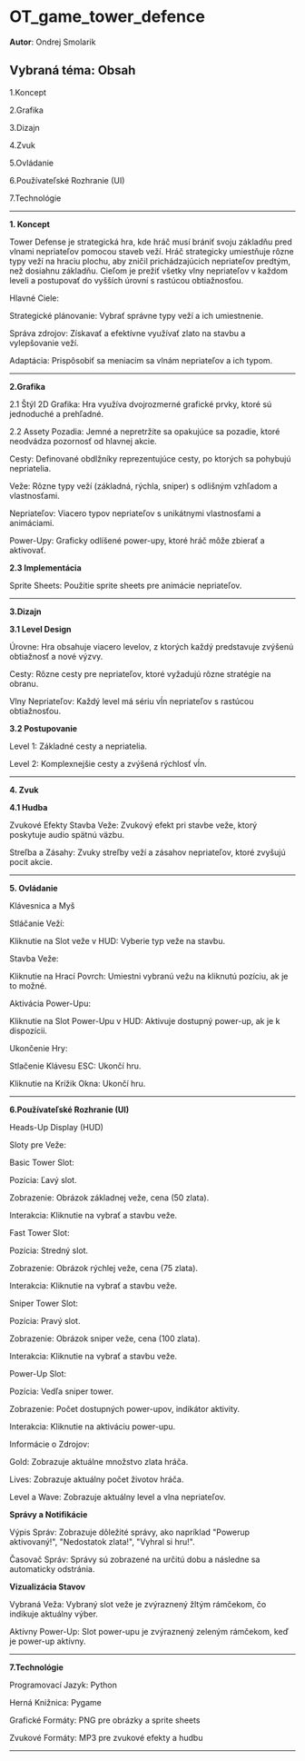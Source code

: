 # OT_game_tower_defence

**Autor**: Ondrej Smolarik

**Vybraná téma**:
**Obsah**
---
1.Koncept

2.Grafika

3.Dizajn

4.Zvuk

5.Ovládanie

6.Používateľské Rozhranie (UI)

7.Technológie

---
**1. Koncept**
   
Tower Defense je strategická hra, kde hráč musí brániť svoju základňu pred vlnami nepriateľov pomocou staveb veží. Hráč strategicky umiestňuje rôzne typy veží na hraciu plochu, aby zničil prichádzajúcich nepriateľov predtým, než dosiahnu základňu. Cieľom je prežiť všetky vlny nepriateľov v každom leveli a postupovať do vyšších úrovní s rastúcou obtiažnosťou.

Hlavné Ciele:

Strategické plánovanie: Vybrať správne typy veží a ich umiestnenie.

Správa zdrojov: Získavať a efektívne využívať zlato na stavbu a vylepšovanie veží.

Adaptácia: Prispôsobiť sa meniacim sa vlnám nepriateľov a ich typom.

---
**2.Grafika**

2.1 Štýl
2D Grafika: Hra využíva dvojrozmerné grafické prvky, ktoré sú jednoduché a prehľadné.


2.2 Assety
Pozadia: Jemné a nepretržite sa opakujúce sa pozadie, ktoré neodvádza pozornosť od hlavnej akcie.

Cesty: Definované obdlžníky reprezentujúce cesty, po ktorých sa pohybujú nepriatelia.

Veže: Rôzne typy veží (základná, rýchla, sniper) s odlišným vzhľadom a vlastnosťami.

Nepriateľov: Viacero typov nepriateľov s unikátnymi vlastnosťami a animáciami.

Power-Upy: Graficky odlíšené power-upy, ktoré hráč môže zbierať a aktivovať.

**2.3 Implementácia**

Sprite Sheets: Použitie sprite sheets pre animácie nepriateľov.

---
**3.Dizajn**

**3.1 Level Design**

Úrovne: Hra obsahuje viacero levelov, z ktorých každý predstavuje zvýšenú obtiažnosť a nové výzvy.

Cesty: Rôzne cesty pre nepriateľov, ktoré vyžadujú rôzne stratégie na obranu.

Vlny Nepriateľov: Každý level má sériu vĺn nepriateľov s rastúcou obtiažnosťou.

**3.2 Postupovanie**

Level 1: Základné cesty a nepriatelia.

Level 2: Komplexnejšie cesty a zvýšená rýchlosť vĺn.

---

**4. Zvuk**

**4.1 Hudba**

Zvukové Efekty
Stavba Veže: Zvukový efekt pri stavbe veže, ktorý poskytuje audio spätnú väzbu.

Streľba a Zásahy: Zvuky streľby veží a zásahov nepriateľov, ktoré zvyšujú pocit akcie.

---

**5. Ovládanie**

Klávesnica a Myš

Stláčanie Veží:

Kliknutie na Slot veže v HUD: Vyberie typ veže na stavbu.

Stavba Veže:

Kliknutie na Hrací Povrch: Umiestni vybranú vežu na kliknutú pozíciu, ak je to možné.

Aktivácia Power-Upu:

Kliknutie na Slot Power-Upu v HUD: Aktivuje dostupný power-up, ak je k dispozícii.

Ukončenie Hry:

Stlačenie Klávesu ESC: Ukončí hru.

Kliknutie na Krížik Okna: Ukončí hru.

---

**6.Používateľské Rozhranie (UI)**

Heads-Up Display (HUD)

Sloty pre Veže:

Basic Tower Slot:

Pozícia: Ľavý slot.

Zobrazenie: Obrázok základnej veže, cena (50 zlata).

Interakcia: Kliknutie na vybrať a stavbu veže.

Fast Tower Slot:

Pozícia: Stredný slot.

Zobrazenie: Obrázok rýchlej veže, cena (75 zlata).

Interakcia: Kliknutie na vybrať a stavbu veže.

Sniper Tower Slot:

Pozícia: Pravý  slot.

Zobrazenie: Obrázok sniper veže, cena (100 zlata).

Interakcia: Kliknutie na vybrať a stavbu veže.

Power-Up Slot:

Pozícia: Vedľa sniper tower.

Zobrazenie: Počet dostupných power-upov, indikátor aktivity.

Interakcia: Kliknutie na aktiváciu power-upu.

Informácie o Zdrojov:

Gold: Zobrazuje aktuálne množstvo zlata hráča.

Lives: Zobrazuje aktuálny počet životov hráča.

Level a Wave: Zobrazuje aktuálny level a vlna nepriateľov.

**Správy a Notifikácie**

Výpis Správ: Zobrazuje dôležité správy, ako napríklad "Powerup aktivovaný!", "Nedostatok zlata!", "Vyhral si hru!".

Časovač Správ: Správy sú zobrazené na určitú dobu a následne sa automaticky odstránia.

**Vizualizácia Stavov**

Vybraná Veža: Vybraný slot veže je zvýraznený žltým rámčekom, čo indikuje aktuálny výber.

Aktívny Power-Up: Slot power-upu je zvýraznený zeleným rámčekom, keď je power-up aktívny.

---

**7.Technológie**

Programovací Jazyk: Python

Herná Knižnica: Pygame

Grafické Formáty: PNG pre obrázky a sprite sheets

Zvukové Formáty: MP3 pre zvukové efekty a hudbu

---
